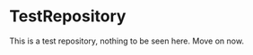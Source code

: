 TestRepository
==============

This is a test repository, nothing to be seen here. Move on now.  
 
 
  
 
 
  
   
     
     
    
   
     
  
   
 
  
   
  
   
  
  
 

